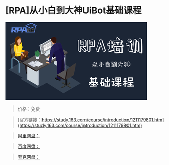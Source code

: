 # [RPA]从小白到大神UiBot基础课程

![img](../../../assets/study163/free/73c38d3e91474bf4889946da30de087d.png)

> 价格：免费

> [官方链接：https://study.163.com/course/introduction/1211179801.htm](https://study.163.com/course/introduction/1211179801.htm)

> [阿里网盘：]()

> [百度网盘：]()

> [夸克网盘：]()
